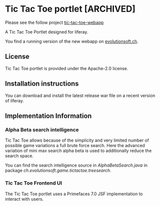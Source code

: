 # Tic Tac Toe portlet [ARCHIVED]

Please see the follow project [tic-tac-toe-webapp](https://github.com/evolutionsoftswiss/tic-tac-toe-webapp)

A Tic Tac Toe Portlet designed for liferay.

You find a running version of the new webapp on [evolutionsoft.ch](https://evolutionsoft.ch/tic-tac-toe).

## License
Tic Tac Toe portlet is provided under the Apache-2.0 license.

## Installation instructions
You can download and install the latest release war file on a recent version of liferay.

## Implementation Information

### Alpha Beta search intelligence
Tic Tac Toe allows because of the simplicity and very limited number of possible game variations a full brute force search.
Here the advanced variation of mini max search alpha beta is used to additionally reduce the search space.

You can find the search intelligence source in *AlphaBetaSearch.java* in package *ch.evolutionsoft.game.tictactoe.treesearch*.

### Tic Tac Toe Frontend UI
The Tic Tac Toe portlet uses a Primefaces 7.0 JSF implementation to interact with users.
